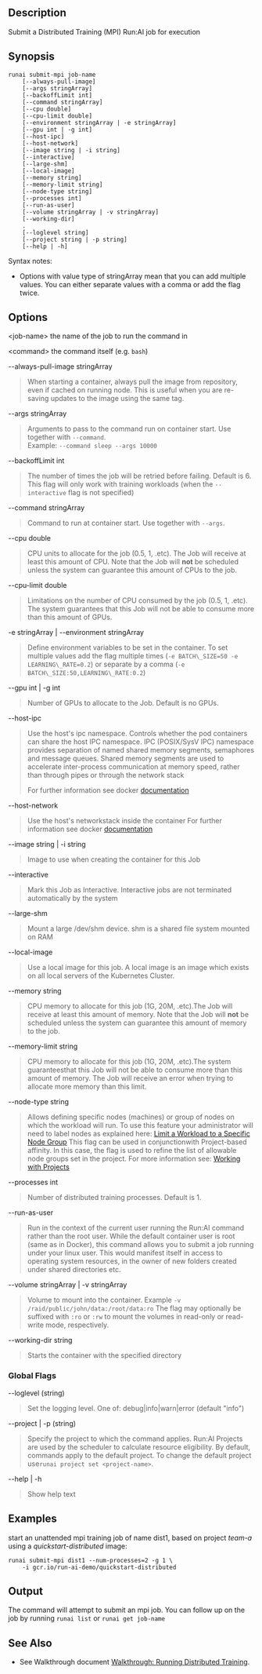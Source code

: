 ## Description

Submit a Distributed Training (MPI) Run:AI job for execution

## Synopsis

    runai submit-mpi job-name  
        [--always-pull-image] 
        [--args stringArray] 
        [--backoffLimit int] 
        [--command stringArray] 
        [--cpu double] 
        [--cpu-limit double] 
        [--environment stringArray | -e stringArray] 
        [--gpu int | -g int] 
        [--host-ipc] 
        [--host-network] 
        [--image string | -i string] 
        [--interactive] 
        [--large-shm] 
        [--local-image] 
        [--memory string] 
        [--memory-limit string] 
        [--node-type string] 
        [--processes int] 
        [--run-as-user] 
        [--volume stringArray | -v stringArray] 
        [--working-dir]  
        .
        [--loglevel string] 
        [--project string | -p string] 
        [--help | -h]

 Syntax notes:

*   Options with value type of stringArray mean that you can add multiple values. You can either separate values with a comma or add the flag twice.

## Options

<job-name\> the name of the job to run the command in

<command\> the command itself (e.g. ``bash``)

--always-pull-image stringArray

>  When starting a container, always pull the image from repository, even if cached on running node. This is useful when you are re-saving updates to the image using the same tag.

--args stringArray

>  Arguments to pass to the command run on container start. Use together with ``--command``.   
>  Example: ``--command sleep --args 10000`` 

--backoffLimit int
 
> The number of times the job will be retried before failing. Default is 6. This flag will only work with training workloads (when the ``--interactive`` flag is not specified)

--command stringArray

>  Command to run at container start. Use together with ``--args``.

--cpu double

> CPU units to allocate for the job (0.5, 1, .etc). The Job will receive at least this amount of CPU. Note that the Job will __not__ be scheduled unless the system can guarantee this amount of CPUs to the job.

--cpu-limit double

> Limitations on the number of CPU consumed by the job (0.5, 1, .etc). The system guarantees that this Job will not be able to consume more than this amount of GPUs.

-e stringArray | --environment stringArray

>  Define environment variables to be set in the container. To set multiple values add the flag multiple times (``-e BATCH\_SIZE=50 -e LEARNING\_RATE=0.2``) or separate by a comma (``-e BATCH\_SIZE:50,LEARNING\_RATE:0.2``)

--gpu int | -g int

>  Number of GPUs to allocate to the Job. Default is no GPUs.

--host-ipc

>  Use the host's ipc namespace. Controls whether the pod containers can share the host IPC namespace. IPC (POSIX/SysV IPC) namespace provides separation of named shared memory segments, semaphores and message queues.
> Shared memory segments are used to accelerate inter-process communication at memory speed, rather than through pipes or through the network stack
> 
> For further information see docker <a href="https://docs.docker.com/engine/reference/run/" target="_self">documentation</a>


--host-network

>  Use the host's networkstack inside the container
>  For further information see docker <a href="https://docs.docker.com/engine/reference/run/" style="background-color: #ffffff; font-family: -apple-system, BlinkMacSystemFont, 'Segoe UI', Helvetica, Arial, sans-serif;" target="_self">documentation</a>

--image string | -i string

>  Image to use when creating the container for this Job

--interactive

>  Mark this Job as Interactive. Interactive jobs are not terminated automatically by the system

--large-shm

> Mount a large /dev/shm device. shm is a shared file system mounted on RAM

--local-image

>  Use a local image for this job. A local image is an image which exists on all local servers of the Kubernetes Cluster.

--memory string

> CPU memory to allocate for this job (1G, 20M, .etc).The Job will receive at least this amount of memory. Note that the Job will __not__ be scheduled unless the system can guarantee this amount of memory to the job.

--memory-limit string

>  CPU memory to allocate for this job (1G, 20M, .etc).The system guaranteesthat this Job will not be able to consume more than this amount of memory. The Job will receive an error when trying to allocate more memory than this limit.

--node-type string

>  Allows defining specific nodes (machines) or group of nodes on which the workload will run. To use this feature your administrator will need to label nodes as explained here: [Limit a Workload to a Specific Node Group](../../Administrator/Researcher-Setup/Limit-a-Workload-to-a-Specific-Node-Group.md)
> This flag can be used in conjunctionwith Project-based affinity. In this case, the flag is used to refine the list of allowable node groups set in the project. For more information see: [Working with Projects](../../Administrator/Admin-User-Interface-Setup/Working-with-Projects.md)

--processes int

> Number of distributed training processes. Default is 1.

--run-as-user

>  Run in the context of the current user running the Run:AI command rather than the root user. While the default container user is root (same as in Docker), this command allows you to submit a job running under your linux user. This would manifest itself in access to operating system resources, in the owner of new folders created under shared directories etc.

--volume stringArray | -v stringArray

>  Volume to mount into the container. Example ``-v /raid/public/john/data:/root/data:ro`` The flag may optionally be suffixed with ``:ro`` or ``:rw`` to mount the volumes in read-only or read-write mode, respectively.

--working-dir string

>  Starts the container with the specified directory

### Global Flags

--loglevel (string)

>  Set the logging level. One of: debug|info|warn|error (default "info")

--project | -p (string)

>  Specify the project to which the command applies. Run:AI Projects are used by the scheduler to calculate resource eligibility. By default, commands apply to the default project. To change the default project use``runai project set <project-name>``.

--help | -h

>  Show help text

## Examples

start an unattended mpi training job of name dist1, based on project _team-a_ using a _quickstart-distributed_ image:

    runai submit-mpi dist1 --num-processes=2 -g 1 \
        -i gcr.io/run-ai-demo/quickstart-distributed 

## Output

The command will attempt to submit an mpi job. You can follow up on the job by running ``runai list`` or ``runai get job-name``

## See Also

*   See Walkthrough document [Walkthrough: Running Distributed Training](../Walkthroughs/Walkthrough-Running-Distributed-Training.md).
